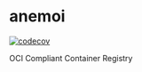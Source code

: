 # anemoi
[![codecov](https://codecov.io/gh/pfltdv/anemoi/branch/main/graph/badge.svg?token=7PY6EC0AOK)](https://codecov.io/gh/pfltdv/anemoi)

OCI Compliant Container Registry
